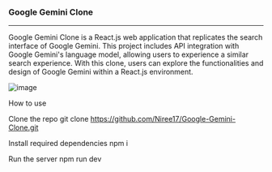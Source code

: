 ###  **Google Gemini Clone**

---


Google Gemini Clone is a React.js web application that replicates the search interface of Google Gemini. This project includes API integration with Google Gemini's language model, allowing users to experience a similar search experience. With this clone, users can explore the functionalities and design of Google Gemini within a React.js environment.


![image](https://github.com/user-attachments/assets/00ae3dec-8935-4e66-b6f1-0589fcbe849a)

How to use

Clone the repo git clone https://github.com/Niree17/Google-Gemini-Clone.git

Install required dependencies npm i

Run the server npm run dev

